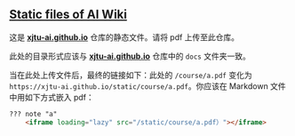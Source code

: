 ## [Static files of AI Wiki](https://github.com/xjtu-ai/static)

这是 **[xjtu-ai.github.io](https://github.com/xjtu-ai/xjtu-ai.github.io)** 仓库的静态文件。请将 pdf 上传至此仓库。

此处的目录形式应该与 **[xjtu-ai.github.io](https://github.com/xjtu-ai/xjtu-ai.github.io)** 仓库中的 `docs` 文件夹一致。

当在此处上传文件后，最终的链接如下：此处的 `/course/a.pdf` 变化为 `https://xjtu-ai.github.io/static/course/a.pdf`。你应该在 Markdown 文件中用如下方式嵌入 pdf：

```markdown
??? note "a"
    <iframe loading="lazy" src="/static/course/a.pdf）"></iframe>
```
